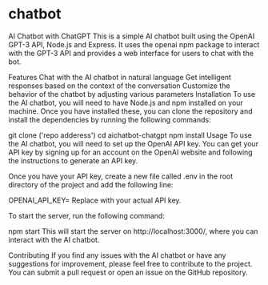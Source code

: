 # chatbot
AI Chatbot with ChatGPT
This is a simple AI chatbot built using the OpenAI GPT-3 API, Node.js and Express. It uses the openai npm package to interact with the GPT-3 API and provides a web interface for users to chat with the bot.

Features
Chat with the AI chatbot in natural language
Get intelligent responses based on the context of the conversation
Customize the behavior of the chatbot by adjusting various parameters
Installation
To use the AI chatbot, you will need to have Node.js and npm installed on your machine. Once you have installed these, you can clone the repository and install the dependencies by running the following commands:

git clone ('repo adderess')
cd aichatbot-chatgpt
npm install
Usage
To use the AI chatbot, you will need to set up the OpenAI API key. You can get your API key by signing up for an account on the OpenAI website and following the instructions to generate an API key.

Once you have your API key, create a new file called .env in the root directory of the project and add the following line:

OPENAI_API_KEY=<your API key>
Replace <your API key> with your actual API key.

To start the server, run the following command:

npm start
This will start the server on http://localhost:3000/, where you can interact with the AI chatbot.

Contributing
If you find any issues with the AI chatbot or have any suggestions for improvement, please feel free to contribute to the project. You can submit a pull request or open an issue on the GitHub repository.
